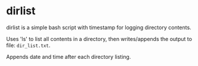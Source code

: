 # dirlist
dirlist is a simple bash script with timestamp for logging directory contents.

Uses 'ls' to list all contents in a directory, then writes/appends the output to file: `dir_list.txt`.

Appends date and time after each directory listing.
